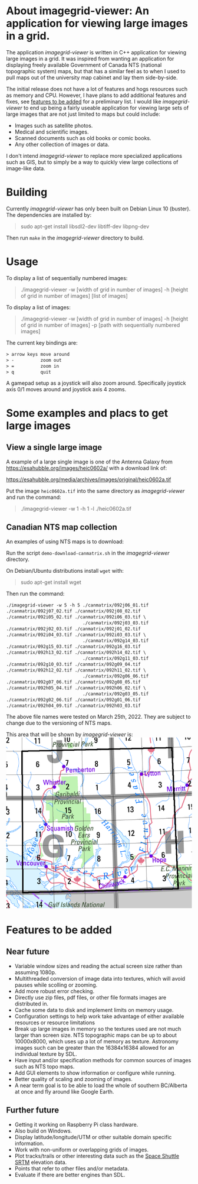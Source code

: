 # About imagegrid-viewer: An application for viewing large images in a grid.

The application *imagegrid-viewer* is written in C++ application for
viewing large images in a grid.  It was inspired from wanting an
application for displaying freely available Government of Canada NTS
(national topographic system) maps, but that has a similar feel as to
when I used to pull maps out of the university map cabinet and lay
them side-by-side.

The initial release does not have a lot of features and hogs resources
such as memory and CPU.  However, I have plans to add additional
features and fixes, see [features to be added](#features-to-be-added)
for a preliminary list.  I would like *imagegrid-viewer* to end up
being a fairly useable application for viewing large sets of large
images that are not just limited to maps but could include:

- Images such as satellite photos.
- Medical and scientific images.
- Scanned documents such as old books or comic books.
- Any other collection of images or data.

I don't intend *imagegrid-viewer* to replace more specialized
applications such as GIS, but to simply be a way to quickly view large
collections of image-like data.

# Building

Currently *imagegrid-viewer* has only been built on Debian Linux 10
(buster).  The dependencies are installed by:

> sudo apt-get install libsdl2-dev libtiff-dev libpng-dev

Then run `make` in the *imagegrid-viewer* directory to build.

# Usage

To display a list of sequentially numbered images:

> ./imagegrid-viewer -w [width of grid in number of images] -h [height of grid in number of images] [list of images]

To display a list of images:

> ./imagegrid-viewer -w [width of grid in number of images] -h [height of grid in number of images] -p [path with sequentially numbered images]

The current key bindings are:

```
> arrow keys move around
> -          zoom out
> =          zoom in
> q          quit
```

A gamepad setup as a joystick will also zoom around.  Specifically
joystick axis 0/1 moves around and joystick axis 4 zooms.

# Some examples and placs to get large images

## View a single large image

A example of a large single image is one of the Antenna Galaxy from
https://esahubble.org/images/heic0602a/ with a download link of:

https://esahubble.org/media/archives/images/original/heic0602a.tif

Put the image `heic0602a.tif` into the same directory as
*imagegrid-viewer* and run the command:

> ./imagegrid-viewer -w 1 -h 1 -l ./heic0602a.tif

## Canadian NTS map collection

An examples of using NTS maps is to download:

Run the script `demo-download-canmatrix.sh` in the *imagegrid-viewer* directory.

On Debian/Ubuntu distributions install `wget` with:

> sudo apt-get install wget

Then run the command:

```
./imagegrid-viewer -w 5 -h 5 ./canmatrix/092j06_01.tif ./canmatrix/092j07_02.tif ./canmatrix/092j08_02.tif ./canmatrix/092i05_02.tif ./canmatrix/092i06_03.tif \
                             ./canmatrix/092j03_03.tif ./canmatrix/092j02_03.tif ./canmatrix/092j01_02.tif ./canmatrix/092i04_03.tif ./canmatrix/092i03_03.tif \
                             ./canmatrix/092g14_03.tif ./canmatrix/092g15_03.tif ./canmatrix/092g16_03.tif ./canmatrix/092h13_02.tif ./canmatrix/092h14_02.tif \
                             ./canmatrix/092g11_03.tif ./canmatrix/092g10_03.tif ./canmatrix/092g09_04.tif ./canmatrix/092h12_02.tif ./canmatrix/092h11_02.tif \
                             ./canmatrix/092g06_06.tif ./canmatrix/092g07_06.tif ./canmatrix/092g08_05.tif ./canmatrix/092h05_04.tif ./canmatrix/092h06_02.tif \
                             ./canmatrix/092g03_05.tif ./canmatrix/092g02_06.tif ./canmatrix/092g01_06.tif ./canmatrix/092h04_09.tif ./canmatrix/092h03_03.tif
```

The above file names were tested on March 25th, 2022.  They are
subject to change due to the versioning of NTS maps.

This area that will be shown by *imagegrid-viewer* is:
![NTS lower mainland example](./nts-example.png)

# Features to be added

## Near future

- Variable window sizes and reading the actual screen size rather than
  assuming 1080p.
- Multithreaded conversion of image data into textures, which will
  avoid pauses while scolling or zooming.
- Add more robust error checking.
- Directly use zip files, pdf files, or other file formats images are
  distributed in.
- Cache some data to disk and implement limits on memory usage.
- Configuration settings to help work take advantage of either
  available resources or resource limitations
- Break up large images in memory so the textures used are not much
  larger than screen size. NTS topographic maps can be up to about
  10000x8000, which uses up a lot of memory as texture.  Astronomy
  images such can be greater than the 16384x16384 allowed for an
  individual texture by SDL.
- Have input and/or specification methods for common sources of images
  such as NTS topo maps.
- Add GUI elements to show information or configure while running.
- Better quality of scaling and zooming of images.
- A near term goal is to be able to load the whole of southern
  BC/Alberta at once and fly around like Google Earth.

## Further future

- Getting it working on Raspberry Pi class hardware.
- Also build on Windows.
- Display latitude/longitude/UTM or other suitable domain specific
  information.
- Work with non-uniform or overlapping grids of images.
- Plot tracks/trails or other interesting data such as the [Space
  Shuttle SRTM](https://www2.jpl.nasa.gov/srtm/) elevation data.
- Points that refer to other files and/or metadata.
- Evaluate if there are better engines than SDL.
